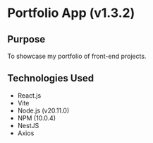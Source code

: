# Portfolio App (v1.3.2)

## Purpose

To showcase my portfolio of front-end projects.

## Technologies Used

- React.js
- Vite
- Node.js (v20.11.0)
- NPM (10.0.4)
- NestJS
- Axios

